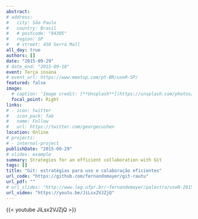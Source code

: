 ```yaml
---
abstract:
# address:
#   city: São Paulo
#   country: Brasil
#   # postcode: "94305"
#   region: SP
#   # street: 450 Serra Mall
all_day: true
authors: []
date: "2015-09-29"
# date_end: "2015-09-18"
event: Terça insana
# event_url: https://www.meetup.com/pt-BR/useR-SP/
featured: false
image:
  # caption: 'Image credit: [**Unsplash**](https://unsplash.com/photos/bzdhc5b3Bxs)'
  focal_point: Right
links:
# - icon: twitter
#   icon_pack: fab
#   name: Follow
#   url: https://twitter.com/georgecushen
location: Online
# projects:
# - internal-project
publishDate: "2015-09-29"
# slides: example
summary: Strategies for an efficient collaboration with Git
tags: []
title: "Git: estratégias para uso e colaboração eficientes"
url_code: "https://github.com/fernandomayer/git-rautu"
url_pdf: ""
# url_slides: "http://www.leg.ufpr.br/~fernandomayer/palestra/useR-2015/Rmarkdown-rautu.html"
url_video: "https://youtu.be/JiLsx2VJZjQ"
---
```



{{< youtube JiLsx2VJZjQ >}}

<!-- {{% callout note %}} -->
<!-- Click on the **Slides** button above to view the built-in slides feature. -->
<!-- {{% /callout %}} -->

<!-- Slides can be added in a few ways: -->

<!-- - **Create** slides using Wowchemy's [*Slides*](https://wowchemy.com/docs/managing-content/#create-slides) feature and link using `slides` parameter in the front matter of the talk file -->
<!-- - **Upload** an existing slide deck to `static/` and link using `url_slides` parameter in the front matter of the talk file -->
<!-- - **Embed** your slides (e.g. Google Slides) or presentation video on this page using [shortcodes](https://wowchemy.com/docs/writing-markdown-latex/). -->

<!-- Further event details, including [page elements](https://wowchemy.com/docs/writing-markdown-latex/) such as image galleries, can be added to the body of this page. -->
